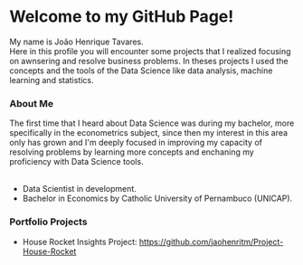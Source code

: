 <h1>Welcome to my GitHub Page!</h1>
	<p/>My name is João Henrique Tavares.<br>
	Here in this profile you will encounter some projects that I realized focusing on awnsering and resolve business problems. In theses projects I used the concepts and the tools of the Data Science like data analysis, machine learning and statistics.
	
<h3>About Me</h3>
	The first time that I heard about Data Science was during my bachelor, more specifically in the econometrics subject, since then my interest in this area
	only has grown and I'm deeply focused in improving my capacity of resolving problems by learning more concepts and enchaning my proficiency with Data Science tools.
<br/><br/>

- Data Scientist in development.
- Bachelor in Economics by Catholic University of Pernambuco (UNICAP).


### Portfolio Projects

- House Rocket Insights Project: https://github.com/jaohenritm/Project-House-Rocket

<!---
jaohenritm/jaohenritm is a ✨ special ✨ repository because its `README.md` (this file) appears on your GitHub profile.
You can click the Preview link to take a look at your changes.
--->
